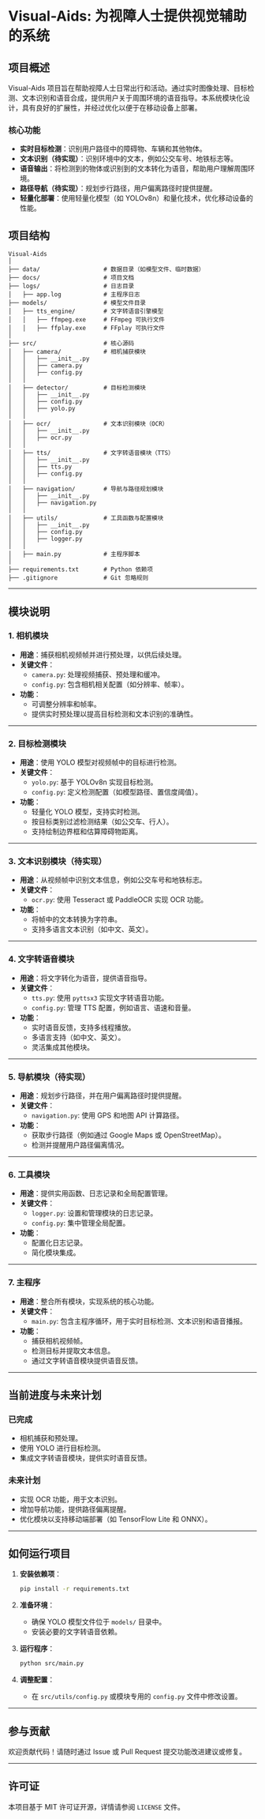 
# Visual-Aids: 为视障人士提供视觉辅助的系统

## **项目概述**
Visual-Aids 项目旨在帮助视障人士日常出行和活动。通过实时图像处理、目标检测、文本识别和语音合成，提供用户关于周围环境的语音指导。本系统模块化设计，具有良好的扩展性，并经过优化以便于在移动设备上部署。

### **核心功能**
- **实时目标检测**：识别用户路径中的障碍物、车辆和其他物体。
- **文本识别（待实现）**：识别环境中的文本，例如公交车号、地铁标志等。
- **语音输出**：将检测到的物体或识别到的文本转化为语音，帮助用户理解周围环境。
- **路径导航（待实现）**：规划步行路径，用户偏离路径时提供提醒。
- **轻量化部署**：使用轻量化模型（如 YOLOv8n）和量化技术，优化移动设备的性能。



## **项目结构**

```
Visual-Aids
│
├── data/                  # 数据目录（如模型文件、临时数据）
├── docs/                  # 项目文档
├── logs/                  # 日志目录
│   ├── app.log            # 主程序日志
├── models/                # 模型文件目录
│   ├── tts_engine/        # 文字转语音引擎模型
│   │   ├── ffmpeg.exe     # FFmpeg 可执行文件
│   │   ├── ffplay.exe     # FFplay 可执行文件
│
├── src/                   # 核心源码
│   ├── camera/            # 相机捕获模块
│   │   ├── __init__.py
│   │   ├── camera.py
│   │   ├── config.py
│   │
│   ├── detector/          # 目标检测模块
│   │   ├── __init__.py
│   │   ├── config.py
│   │   ├── yolo.py
│   │
│   ├── ocr/               # 文本识别模块（OCR）
│   │   ├── __init__.py
│   │   ├── ocr.py
│   │
│   ├── tts/               # 文字转语音模块（TTS）
│   │   ├── __init__.py
│   │   ├── tts.py
│   │   ├── config.py
│   │
│   ├── navigation/        # 导航与路径规划模块
│   │   ├── __init__.py
│   │   ├── navigation.py
│   │
│   ├── utils/             # 工具函数与配置模块
│   │   ├── __init__.py
│   │   ├── config.py
│   │   ├── logger.py
│   │
│   ├── main.py            # 主程序脚本
│
├── requirements.txt       # Python 依赖项
├── .gitignore             # Git 忽略规则
```

---

## **模块说明**

### **1. 相机模块**
- **用途**：捕获相机视频帧并进行预处理，以供后续处理。
- **关键文件**：
  - `camera.py`: 处理视频捕获、预处理和缓冲。
  - `config.py`: 包含相机相关配置（如分辨率、帧率）。
- **功能**：
  - 可调整分辨率和帧率。
  - 提供实时预处理以提高目标检测和文本识别的准确性。

---

### **2. 目标检测模块**
- **用途**：使用 YOLO 模型对视频帧中的目标进行检测。
- **关键文件**：
  - `yolo.py`: 基于 YOLOv8n 实现目标检测。
  - `config.py`: 定义检测配置（如模型路径、置信度阈值）。
- **功能**：
  - 轻量化 YOLO 模型，支持实时检测。
  - 按目标类别过滤检测结果（如公交车、行人）。
  - 支持绘制边界框和估算障碍物距离。

---

### **3. 文本识别模块（待实现）**
- **用途**：从视频帧中识别文本信息，例如公交车号和地铁标志。
- **关键文件**：
  - `ocr.py`: 使用 Tesseract 或 PaddleOCR 实现 OCR 功能。
- **功能**：
  - 将帧中的文本转换为字符串。
  - 支持多语言文本识别（如中文、英文）。

---

### **4. 文字转语音模块**
- **用途**：将文字转化为语音，提供语音指导。
- **关键文件**：
  - `tts.py`: 使用 `pyttsx3` 实现文字转语音功能。
  - `config.py`: 管理 TTS 配置，例如语言、语速和音量。
- **功能**：
  - 实时语音反馈，支持多线程播放。
  - 多语言支持（如中文、英文）。
  - 灵活集成其他模块。

---

### **5. 导航模块（待实现）**
- **用途**：规划步行路径，并在用户偏离路径时提供提醒。
- **关键文件**：
  - `navigation.py`: 使用 GPS 和地图 API 计算路径。
- **功能**：
  - 获取步行路径（例如通过 Google Maps 或 OpenStreetMap）。
  - 检测并提醒用户路径偏离情况。

---

### **6. 工具模块**
- **用途**：提供实用函数、日志记录和全局配置管理。
- **关键文件**：
  - `logger.py`: 设置和管理模块的日志记录。
  - `config.py`: 集中管理全局配置。
- **功能**：
  - 配置化日志记录。
  - 简化模块集成。

---

### **7. 主程序**
- **用途**：整合所有模块，实现系统的核心功能。
- **关键文件**：
  - `main.py`: 包含主程序循环，用于实时目标检测、文本识别和语音播报。
- **功能**：
  - 捕获相机视频帧。
  - 检测目标并提取文本信息。
  - 通过文字转语音模块提供语音反馈。

---

## **当前进度与未来计划**

### **已完成**
- 相机捕获和预处理。
- 使用 YOLO 进行目标检测。
- 集成文字转语音模块，提供实时语音反馈。

### **未来计划**
- 实现 OCR 功能，用于文本识别。
- 增加导航功能，提供路径偏离提醒。
- 优化模块以支持移动端部署（如 TensorFlow Lite 和 ONNX）。

---

## **如何运行项目**

1. **安装依赖项**：
   ```bash
   pip install -r requirements.txt
   ```

2. **准备环境**：
   - 确保 YOLO 模型文件位于 `models/` 目录中。
   - 安装必要的文字转语音依赖。

3. **运行程序**：
   ```bash
   python src/main.py
   ```

4. **调整配置**：
   - 在 `src/utils/config.py` 或模块专用的 `config.py` 文件中修改设置。

---

## **参与贡献**
欢迎贡献代码！请随时通过 Issue 或 Pull Request 提交功能改进建议或修复。

---

## **许可证**
本项目基于 MIT 许可证开源，详情请参阅 `LICENSE` 文件。
```
